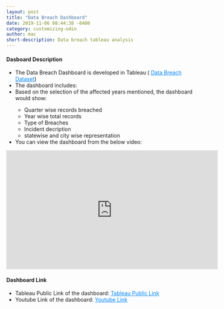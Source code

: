 ```yaml
---
layout: post
title: "Data Breach Dashboard"
date: 2019-11-06 08:44:38 -0400
category: customizing-odin
author: mac
short-description: Data breach tableau analysis
---
```


<h4>Dasboard Description</h4>
<ul>
<li>The Data Breach Dashboard is developed in Tableau ( <a href="https://github.com/chigzz-github/InitialTableauGraphs/tree/master/Data_Breach_Dataset" target="_blank" style="color:#0385F9"><u>Data Breach Dataset</u></a>)</li>
<li>The dashboard includes:</li>
<li>Based on the selection of the affected years mentioned, the dashboard would show: </li>
				<ul>
				<li>Quarter wise records breached</li>
				<li>Year wise total records</li>
				<li>Type of Breaches </li>
				<li>Incident decription</li>
				<li>statewise and city wise representation</li>
				</ul>
 
<li>You can view the dashboard from the below video:</li>

</ul>

<iframe width="560" height="315" src="https://www.youtube.com/embed/vM7eUcqjxBs" frameborder="0" allow="accelerometer; autoplay; encrypted-media; gyroscope; picture-in-picture" allowfullscreen></iframe>
<h4>Dashboard Link</h4>
<ul>
<li>Tableau Public Link of the dashboard: <a href="https://public.tableau.com/profile/chigz#!/vizhome/Tableau_DataBreach/DATABREACHESDASHBOARD" target="_blank" style="color:#0385F9"><u>Tableau Public Link</u></a></li>
<li>Youtube Link of the dashboard: <a href="https://www.youtube.com/watch?v=vM7eUcqjxBs" target="_blank" style="color:#0385F9"><u>Youtube Link</u></a></li>
</ul>



